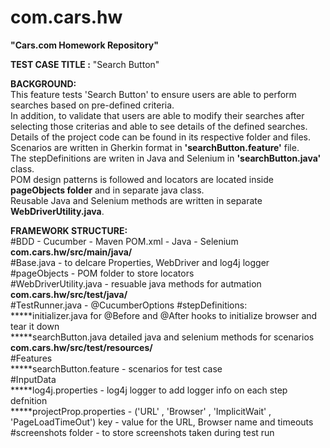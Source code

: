 # com.cars.hw
**"Cars.com Homework Repository"**

**TEST CASE TITLE :** "Search Button"  

**BACKGROUND:**  
This feature tests 'Search Button' to ensure users are able to perform searches based on pre-defined criteria.  
In addition, to validate that users are able to modify their searches after selecting those criterias and able to see details of the defined searches.  
Details of the project code can be found in its respective folder and files.  
Scenarios are written in Gherkin format in **'searchButton.feature'** file.   
The stepDefinitions are writen in Java and Selenium in **'searchButton.java'** class.  
POM design patterns is followed and locators are located inside **pageObjects folder**  and in separate java class.  
Reusable Java and Selenium methods are written in separate **WebDriverUtility.java**.  


**FRAMEWORK STRUCTURE:**  
#BDD - Cucumber - Maven POM.xml - Java - Selenium   
**com.cars.hw/src/main/java/**   
#Base.java - to delcare Properties, WebDriver and log4j logger  
#pageObjects - POM folder to store locators   
#WebDriverUtility.java - resuable java methods for autmation    
**com.cars.hw/src/test/java/**  
#TestRunner.java - @CucumberOptions 
#stepDefinitions:  
      *****initializer.java for @Before and @After hooks to initialize browser and tear it down  
   *****searchButton.java detailed java and selenium methods for scenarios  
   **com.cars.hw/src/test/resources/**  
#Features  
  *****searchButton.feature - scenarios for test case  
#InputData  
  *****log4j.properties - log4j logger to add logger info on each step defnition  
  *****projectProp.properties - ('URL' , 'Browser' , 'ImplicitWait' , 'PageLoadTimeOut') key - value for the URL, Browser name and timeouts  
#screenshots folder - to store screenshots taken during test run 
 





